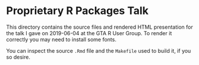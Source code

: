 # Proprietary R Packages Talk

This directory contains the source files and rendered HTML presentation for the
talk I gave on 2019-06-04 at the GTA R User Group. To render it correctly you
may need to install some fonts.

You can inspect the source `.Rmd` file and the `Makefile` used to build it, if
you so desire.
